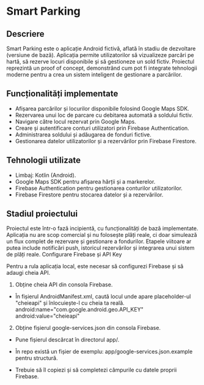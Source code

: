 # Smart Parking

## Descriere

Smart Parking este o aplicație Android fictivă, aflată în stadiu de dezvoltare (versiune de bază). Aplicația permite utilizatorilor să vizualizeze parcări pe hartă, să rezerve locuri disponibile și să gestioneze un sold fictiv. Proiectul reprezintă un proof of concept, demonstrând cum pot fi integrate tehnologii moderne pentru a crea un sistem inteligent de gestionare a parcărilor.

## Funcționalități implementate

* Afișarea parcărilor și locurilor disponibile folosind Google Maps SDK.
* Rezervarea unui loc de parcare cu debitarea automată a soldului fictiv.
* Navigare către locul rezervat prin Google Maps.
* Creare și autentificare conturi utilizatori prin Firebase Authentication.
* Administrarea soldului și adăugarea de fonduri fictive.
* Gestionarea datelor utilizatorilor și a rezervărilor prin Firebase Firestore.

## Tehnologii utilizate

* Limbaj: Kotlin (Android).
* Google Maps SDK pentru afișarea hărții și a markerelor.
* Firebase Authentication pentru gestionarea conturilor utilizatorilor.
* Firebase Firestore pentru stocarea datelor și a rezervărilor.

## Stadiul proiectului

Proiectul este într-o fază incipientă, cu funcționalități de bază implementate. Aplicația nu are scop comercial și nu folosește plăți reale, ci doar simulează un flux complet de rezervare și gestionare a fondurilor. Etapele viitoare ar putea include notificări push, istoricul rezervărilor și integrarea unui sistem de plăți reale.
Configurare Firebase și API Key

Pentru a rula aplicația local, este necesar să configurezi Firebase și să adaugi cheia API.

1. Obține cheia API din consola Firebase.

* În fișierul AndroidManifest.xml, caută locul unde apare placeholder-ul "cheieapi" și înlocuiește-l cu cheia ta reală.
    android:name="com.google.android.geo.API_KEY"
    android:value="cheieapi"

2. Obține fișierul google-services.json din consola Firebase.

* Pune fișierul descărcat în directorul app/.

* În repo există un fișier de exemplu: app/google-services.json.example pentru structură.

* Trebuie să îl copiezi și să completezi câmpurile cu datele proprii Firebase.
